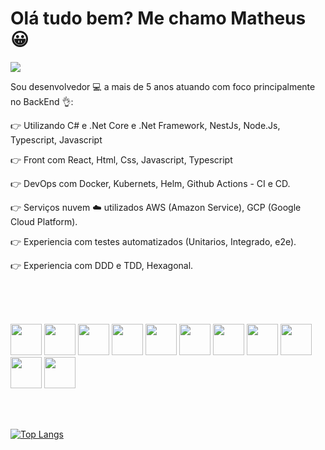 <h1>Olá tudo bem? Me chamo Matheus 😀</h1>



<a href="https://www.linkedin.com/in/matheus-reis-pereira-santos-74a01213a" target="_blank"><img loading="lazy" src="https://img.shields.io/badge/-LinkedIn-%230077B5?style=for-the-badge&logo=linkedin&logoColor=white" target="_blank"></a> 
<br/>

Sou desenvolvedor :computer: a mais de 5 anos 
atuando com foco principalmente no BackEnd :ok_hand::

:point_right: Utilizando  C# e .Net Core e .Net Framework, NestJs, Node.Js, Typescript, Javascript


:point_right: Front com React, Html, Css, Javascript, Typescript


:point_right: DevOps com  Docker, Kubernets, Helm, Github Actions - CI e CD.


:point_right: Serviços nuvem :cloud: utilizados AWS (Amazon Service), GCP (Google Cloud Platform).


:point_right: Experiencia com testes automatizados (Unitarios, Integrado, e2e).


:point_right: Experiencia com DDD e TDD, Hexagonal.



<br/>

<br/>
<br/>




<img  height="50px" width="50px" src="https://cdn.jsdelivr.net/gh/devicons/devicon/icons/docker/docker-plain-wordmark.svg" />  <img height="50px" width="50px" src="https://cdn.jsdelivr.net/gh/devicons/devicon/icons/kubernetes/kubernetes-plain.svg" /> <img height="50px" width="50px" src="https://cdn.jsdelivr.net/gh/devicons/devicon/icons/googlecloud/googlecloud-original.svg" />  <img height="50px" width="50px" src="https://cdn.jsdelivr.net/gh/devicons/devicon/icons/csharp/csharp-line.svg" />  <img height="50px" width="50px" src="https://cdn.jsdelivr.net/gh/devicons/devicon/icons/nodejs/nodejs-original.svg" /> <img height="50px" width="50px" src="https://cdn.jsdelivr.net/gh/devicons/devicon/icons/react/react-original.svg" /> <img height="50px" width="50px" src="https://cdn.jsdelivr.net/gh/devicons/devicon/icons/postgresql/postgresql-original.svg" /> <img height="50px" width="50px"  src="https://cdn.jsdelivr.net/gh/devicons/devicon/icons/mysql/mysql-original.svg" /> <img height="50px" width="50px" src="https://cdn.jsdelivr.net/gh/devicons/devicon/icons/amazonwebservices/amazonwebservices-original.svg" /> <img height="50px" width="50px" src="https://cdn.jsdelivr.net/gh/devicons/devicon/icons/nestjs/nestjs-plain.svg" /> <img   height="50px" width="50px" src="https://cdn.jsdelivr.net/gh/devicons/devicon/icons/dotnetcore/dotnetcore-original.svg" />



          


          
        
<br/>
<br/>





          


[![Top Langs](https://github-readme-stats.vercel.app/api/top-langs/?username=Mateusrreis&theme=dracula&layout=pie&exclude_repo=BrasilAPI,JornalNoticia,OCRreconizer)](https://github.com/anuraghazra/github-readme-stats)
